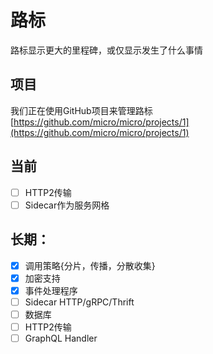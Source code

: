 # 路标
路标显示更大的里程碑，或仅显示发生了什么事情

## 项目
我们正在使用GitHub项目来管理路标
[https://github.com/micro/micro/projects/1](https://github.com/micro/micro/projects/1)

## 当前
- [ ] HTTP2传输
- [ ] Sidecar作为服务网格

## 长期：
- [x] 调用策略{分片，传播，分散收集}
- [x] 加密支持
- [x] 事件处理程序
- [ ] Sidecar HTTP/gRPC/Thrift
- [ ] 数据库
- [ ] HTTP2传输
- [ ] GraphQL Handler

